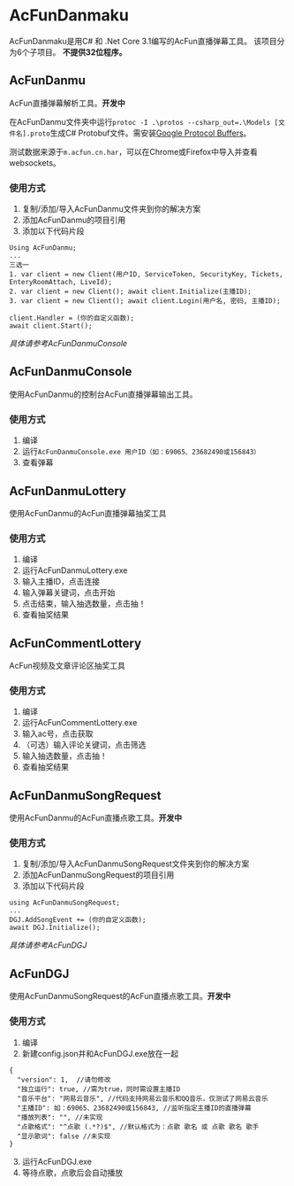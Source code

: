 

# AcFunDanmaku
AcFunDanmaku是用C# 和 .Net Core 3.1编写的AcFun直播弹幕工具。
该项目分为6个子项目。
**不提供32位程序。**

## AcFunDanmu 
AcFun直播弹幕解析工具。**开发中**

在AcFunDanmu文件夹中运行`protoc -I .\protos --csharp_out=.\Models [文件名].proto`生成C# Protobuf文件。需安装[Google Protocol Buffers](https://github.com/protocolbuffers/protobuf/releases/tag/v3.12.2)。

测试数据来源于`m.acfun.cn.har`，可以在Chrome或Firefox中导入并查看websockets。

### 使用方式
1. 复制/添加/导入AcFunDanmu文件夹到你的解决方案
2. 添加AcFunDanmu的项目引用
3. 添加以下代码片段
```
Using AcFunDanmu;
...
三选一
1. var client = new Client(用户ID, ServiceToken, SecurityKey, Tickets, EnteryRoomAttach, LiveId);
2. var client = new Client(); await client.Initialize(主播ID);
3. var client = new Client(); await client.Login(用户名, 密码, 主播ID);

client.Handler = (你的自定义函数);
await client.Start();
```
*具体请参考AcFunDanmuConsole*

## AcFunDanmuConsole
使用AcFunDanmu的控制台AcFun直播弹幕输出工具。
### 使用方式
1. 编译
2. 运行`AcFunDanmuConsole.exe 用户ID（如：69065、23682490或156843）`
3. 查看弹幕

## AcFunDanmuLottery
使用AcFunDanmu的AcFun直播弹幕抽奖工具
### 使用方式
1. 编译
2. 运行AcFunDanmuLottery.exe
3. 输入主播ID，点击连接
4. 输入弹幕关键词，点击开始
5. 点击结束，输入抽选数量，点击抽！
6. 查看抽奖结果

## AcFunCommentLottery
AcFun视频及文章评论区抽奖工具
### 使用方式
1. 编译
2. 运行AcFunCommentLottery.exe
3. 输入ac号，点击获取
4. （可选）输入评论关键词，点击筛选
5. 输入抽选数量，点击抽！
6. 查看抽奖结果

## AcFunDanmuSongRequest
使用AcFunDanmu的AcFun直播点歌工具。**开发中**
### 使用方式
1. 复制/添加/导入AcFunDanmuSongRequest文件夹到你的解决方案
2. 添加AcFunDanmuSongRequest的项目引用
3. 添加以下代码片段
```
using AcFunDanmuSongRequest;
...
DGJ.AddSongEvent += (你的自定义函数);
await DGJ.Initialize();
```
*具体请参考AcFunDGJ*

## AcFunDGJ
使用AcFunDanmuSongRequest的AcFun直播点歌工具。**开发中**
### 使用方式
1. 编译
2. 新建config.json并和AcFunDGJ.exe放在一起
```
{
  "version": 1,  //请勿修改
  "独立运行": true, //需为true，同时需设置主播ID
  "音乐平台": "网易云音乐", //代码支持网易云音乐和QQ音乐，仅测试了网易云音乐
  "主播ID": 如：69065、23682490或156843, //监听指定主播ID的直播弹幕
  "播放列表": "", //未实现
  "点歌格式": "^点歌 (.*?)$", //默认格式为：点歌 歌名 或 点歌 歌名 歌手
  "显示歌词": false //未实现
}
```
3. 运行AcFunDGJ.exe
4. 等待点歌，点歌后会自动播放